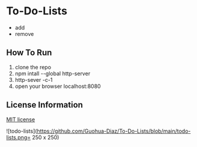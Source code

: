 # To-Do-Lists
<ul>
<li> add</li>
<li> remove </li>
</ul>

## How To Run 
1. clone the repo
2. npm intall --global http-server
3. http-sever -c-1
4. open your browser localhost:8080

## License Information
[MIT license](http://choosealicense.com/licenses/mit)

![todo-lists](https://github.com/Guohua-Diaz/To-Do-Lists/blob/main/todo-lists.png= 250 x 250)




